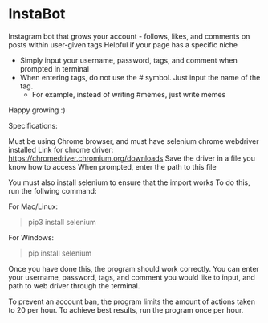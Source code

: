 # InstaBot

Instagram bot that grows your account - follows, likes, and comments on posts within user-given tags
Helpful if your page has a specific niche
- Simply input your username, password, tags, and comment when prompted in terminal
- When entering tags, do not use the # symbol. Just input the name of the tag.
   - For example, instead of writing #memes, just write memes 

Happy growing :)

Specifications: 

Must be using Chrome browser, and must have selenium chrome webdriver installed 
Link for chrome driver: https://chromedriver.chromium.org/downloads
Save the driver in a file you know how to access
When prompted, enter the path to this file 

You must also install selenium to ensure that the import works
To do this, run the follwing command:
  
  For Mac/Linux: 
  > pip3 install selenium
  
  For Windows:
  > pip install selenium
  
 Once you have done this, the program should work correctly. You can enter your username, password, tags, and comment you would like to input, and 
 path to web driver through the terminal. 
 
 To prevent an account ban, the program limits the amount of actions taken to 20 per hour. To achieve best results, run the program once per hour. 
 
 
